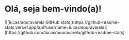 <h1>Olá, seja bem-vindo(a)!</h1>
[![lucasmouravarela GitHub stats](https://github-readme-stats.vercel.app/api?username=lucasmouravarela)](https://github.com/lucasmouravarela/github-readme-stats)

